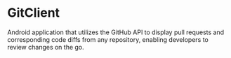 # GitClient

Android application that utilizes the GitHub API to display pull requests and corresponding code diffs from any repository, enabling developers to review changes on the go.

